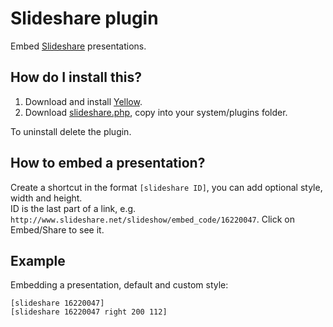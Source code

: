 Slideshare plugin
=================

Embed [Slideshare](http://www.slideshare.net/) presentations.

How do I install this?
----------------------
1. Download and install [Yellow](https://github.com/markseu/yellowcms/).  
2. Download [slideshare.php](slideshare.php?raw=true), copy into your system/plugins folder.  

To uninstall delete the plugin.

How to embed a presentation?
----------------------------
Create a shortcut in the format `[slideshare ID]`, you can add optional style, width and height.    
ID is the last part of a link, e.g. `http://www.slideshare.net/slideshow/embed_code/16220047`. Click on Embed/Share to see it.

Example
-------
Embedding a presentation, default and custom style:

    [slideshare 16220047]
    [slideshare 16220047 right 200 112]